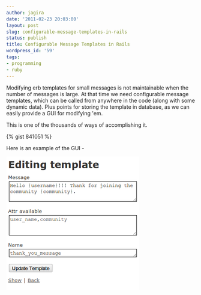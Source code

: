 ```yaml
---
author: jagira
date: '2011-02-23 20:03:00'
layout: post
slug: configurable-message-templates-in-rails
status: publish
title: Configurable Message Templates in Rails
wordpress_id: '59'
tags:
- programming
- ruby
---
```


Modifying erb templates for small messages is not maintainable when
the number of messages is large. At that time we need configurable
message templates, which can be called from anywhere in the code
(along with some dynamic data). Plus points for storing the
template in database, as we can easily provide a GUI for modifying
'em.

This is one of the thousands of ways of accomplishing it.

{% gist 841051 %}

Here is an example of the GUI -

![Template\_1](/img/posts/archives/configurable-message-templates-in-rails/template_1.png)


